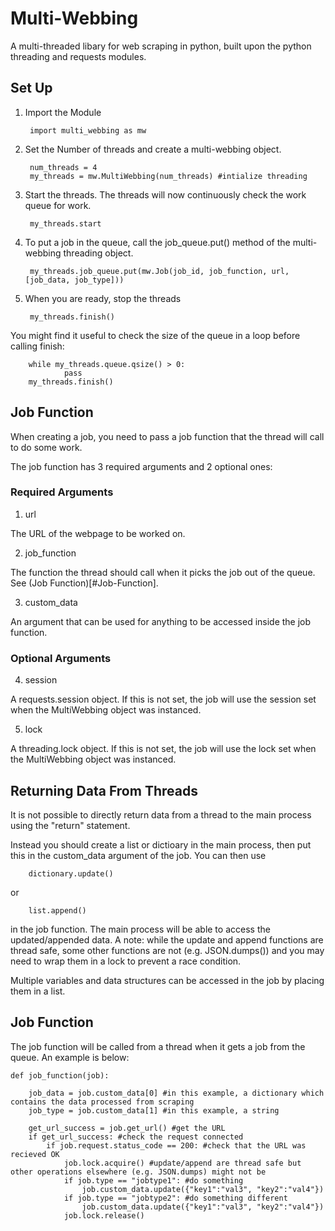# Multi-Webbing
A multi-threaded libary for web scraping in python, built upon the python threading and requests modules.

## Set Up

1. Import the Module

        import multi_webbing as mw

2. Set the Number of threads and create a multi-webbing object.

        num_threads = 4
        my_threads = mw.MultiWebbing(num_threads) #intialize threading
        
3. Start the threads. The threads will now continuously check the work queue for work.

        my_threads.start

4. To put a job in the queue, call the job_queue.put() method of the multi-webbing threading object.

        my_threads.job_queue.put(mw.Job(job_id, job_function, url, [job_data, job_type]))

5. When you are ready, stop the threads

        my_threads.finish()

You might find it useful to check the size of the queue in a loop before calling finish:
       
        while my_threads.queue.qsize() > 0:
                pass
        my_threads.finish()

## Job Function

When creating a job, you need to pass a job function that the thread will call to do some work.

The job function has 3 required arguments and 2 optional ones:

### Required Arguments

1. url

The URL of the webpage to be worked on.

2. job_function

The function the thread should call when it picks the job out of the queue. See (Job Function)[#Job-Function].

3. custom_data

An argument that can be used for anything to be accessed inside the job function.

### Optional Arguments

4. session

A requests.session object. If this is not set, the job will use the session set when the MultiWebbing object was instanced.

5. lock

A threading.lock object. If this is not set, the job will use the lock set when the MultiWebbing object was instanced.
                
## Returning Data From Threads

It is not possible to directly return data from a thread to the main process using the "return" statement.

Instead you should create a list or dictioary in the main process, then put this in the custom_data argument of the job. You can then use       
        
        dictionary.update() 
        
or 

        list.append()
        
in the job function. The main process will be able to access the updated/appended data. A note: while the update and append functions are thread safe, some other functions are not (e.g. JSON.dumps()) and you may need to wrap them in a lock to prevent a race condition.

Multiple variables and data structures can be accessed in the job by placing them in a list.


## Job Function

The job function will be called from a thread when it gets a job from the queue. An example is below:

    def job_function(job):

        job_data = job.custom_data[0] #in this example, a dictionary which contains the data processed from scraping
        job_type = job.custom_data[1] #in this example, a string
        
        get_url_success = job.get_url() #get the URL
        if get_url_success: #check the request connected
            if job.request.status_code == 200: #check that the URL was recieved OK
                job.lock.acquire() #update/append are thread safe but other operations elsewhere (e.g. JSON.dumps) might not be
                if job.type == "jobtype1": #do something
                    job.custom_data.update({"key1":"val3", "key2":"val4"})
                if job.type == "jobtype2": #do something different
                    job.custom_data.update({"key1":"val3", "key2":"val4"})
                job.lock.release()
